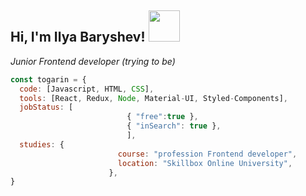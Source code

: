 <h2> Hi, I'm Ilya Baryshev! <img src="https://media.giphy.com/media/MeJgB3yMMwIaHmKD4z/giphy.gif" width="50"></h2>
<p><em>Junior Frontend developer (trying to be)</em></p>

```javascript
const togarin = {
  code: [Javascript, HTML, CSS],
  tools: [React, Redux, Node, Material-UI, Styled-Components],
  jobStatus: [
                          { "free":true },
                          { "inSearch": true },
                          ],
  studies: {
                        course: "profession Frontend developer",
                        location: "Skillbox Online University",
                      },
}
```
